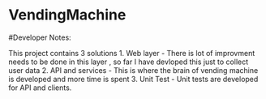 # VendingMachine

#Developer Notes:

This project contains 3 solutions 
      1. Web layer - There is lot of improvment needs to be done in this layer , so far I have devloped this just to collect user data
      2. API and services - This is where the brain of vending machine is developed and more time is spent
      3. Unit Test - Unit tests are developed for API and clients.

